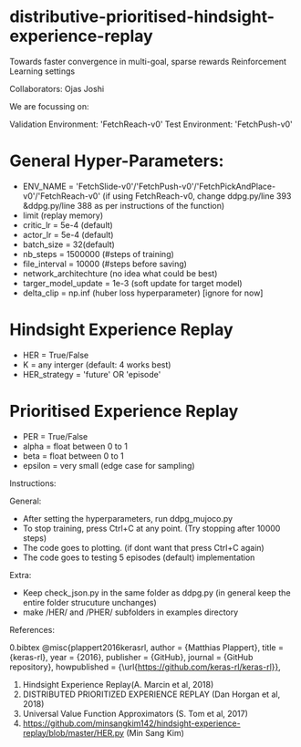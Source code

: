 # distributive-prioritised-hindsight-experience-replay
Towards faster convergence in multi-goal, sparse rewards Reinforcement Learning settings

Collaborators:
Ojas Joshi


We are focussing on: 

Validation Environment: 'FetchReach-v0' 
Test Environment: 'FetchPush-v0' 


# General Hyper-Parameters:
- ENV_NAME = 'FetchSlide-v0'/'FetchPush-v0'/'FetchPickAndPlace-v0'/'FetchReach-v0' (if using FetchReach-v0, change ddpg.py/line 393 &ddpg.py/line 388 as per instructions of the function)
- limit (replay memory)
- critic_lr = 5e-4 (default)
- actor_lr = 5e-4 (default)
- batch_size = 32(default)
- nb_steps = 1500000 (#steps of training)
- file_interval = 10000 (#steps before saving)
- network_architechture (no idea what could be best)
- targer_model_update = 1e-3 (soft update for target model)
- delta_clip = np.inf (huber loss hyperparameter) [ignore for now]

# Hindsight Experience Replay
- HER = True/False
- K = any interger (default: 4 works best)
- HER_strategy = 'future' OR 'episode'

# Prioritised Experience Replay 
- PER = True/False
- alpha = float between 0 to 1
- beta = float between 0 to 1
- epsilon = very small (edge case for sampling)

Instructions:

General:
- After setting the hyperparameters, run ddpg_mujoco.py
- To stop training, press Ctrl+C at any point. (Try stopping after 10000 steps)
- The code goes to plotting. (if dont want that press Ctrl+C again)
- The code goes to testing 5 episodes (default) implementation

Extra:
- Keep check_json.py in the same folder as ddpg.py (in general keep the entire folder strucuture unchanges)
- make /HER/ and /PHER/ subfolders in examples directory 

References: 

0.bibtex @misc{plappert2016kerasrl,
    author = {Matthias Plappert},
    title = {keras-rl},
    year = {2016},
    publisher = {GitHub},
    journal = {GitHub repository},
    howpublished = {\url{https://github.com/keras-rl/keras-rl}},
1. Hindsight Experience Replay(A. Marcin et al, 2018)
2. DISTRIBUTED PRIORITIZED EXPERIENCE REPLAY (Dan Horgan et al, 2018)
3. Universal Value Function Approximators (S. Tom et al, 2017)
4. https://github.com/minsangkim142/hindsight-experience-replay/blob/master/HER.py (Min Sang Kim)
